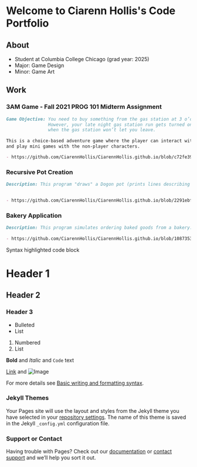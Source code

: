 # Welcome to Ciarenn Hollis's Code Portfolio

## About
- Student at Columbia College Chicago (grad year: 2025)
- Major: Game Design
- Minor: Game Art



## Work

### 3AM Game - Fall 2021 PROG 101 Midterm Assignment
```markdown 
Game Objective: You need to buy something from the gas station at 3 o’clock in the morning. 
                However, your late night gas station run gets turned on its head 
                when the gas station won’t let you leave.
                
This is a choice-based adventure game where the player can interact with 
and play mini games with the non-player characters.

- https://github.com/CiarennHollis/CiarennHollis.github.io/blob/c72fe39954c599b798a54330c23d82c88c99f246/3AMgame.cs

```


### Recursive Pot Creation
```markdown 
Description: This program "draws" a Dogon pot (prints lines describing the pot)
                

- https://github.com/CiarennHollis/CiarennHollis.github.io/blob/2291ebfb3d4bb9814d66821220b999614049d20f/RecursivePotCreation.cs

```

### Bakery Application
```markdown 
Description: This program simulates ordering baked goods from a bakery.
                
- https://github.com/CiarennHollis/CiarennHollis.github.io/blob/10873538fe3fc8c7d7639bbbc93077774a7dd89b/BakeryApplication.cs

```


Syntax highlighted code block

# Header 1
## Header 2
### Header 3

- Bulleted
- List

1. Numbered
2. List

**Bold** and _Italic_ and `Code` text

[Link](url) and ![Image](src)


For more details see [Basic writing and formatting syntax](https://docs.github.com/en/github/writing-on-github/getting-started-with-writing-and-formatting-on-github/basic-writing-and-formatting-syntax).

### Jekyll Themes

Your Pages site will use the layout and styles from the Jekyll theme you have selected in your [repository settings](https://github.com/CiarennHollis/CiarennHollis.github.io/settings/pages). The name of this theme is saved in the Jekyll `_config.yml` configuration file.

### Support or Contact

Having trouble with Pages? Check out our [documentation](https://docs.github.com/categories/github-pages-basics/) or [contact support](https://support.github.com/contact) and we’ll help you sort it out.
